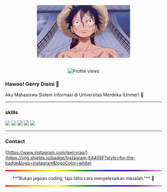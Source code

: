 <div align="center">
  <img src="img/luffy.gif" alt="Gerry" width="300px">
  <br>
  <br>

![Profile views](https://komarev.com/ghpvc/?username=Gerryrag&label=Profile%20views&color=blue&style=for-the-badge)

</div>

### Hawoo! Gerry Disini 👋

<!--
**Gerryrag/Gerryrag** is a ✨ _special_ ✨ repository because its `README.md` (this file) appears on your GitHub profile.

Here are some ideas to get you started:

- 🔭 I’m currently working on ...
- 🌱 I’m currently learning ...
- 👯 I’m looking to collaborate on ...
- 🤔 I’m looking for help with ...
- 💬 Ask me about ...
- 📫 How to reach me: ...
- 😄 Pronouns: ...
- ⚡ Fun fact: ...
-->

Aku Mahasiswa Sistem Informasi di Universitas Merdeka (Unmer) 🚀

---

### skills

<img src="https://img.shields.io/badge/HTML5-E34F26?style=for-the-badge&logo=html5&logoColor=white" />
<img src="https://img.shields.io/badge/CSS3-1572B6?style=for-the-badge&logo=css3&logoColor=white" />
<img src="https://img.shields.io/badge/PHP-777BB4?style=for-the-badge&logo=php&logoColor=white" />
<img src="https://img.shields.io/badge/Bootstrap-563D7C?style=for-the-badge&logo=bootstrap&logoColor=white" />
<img src="https://img.shields.io/badge/Laravel-FF2D20?style=for-the-badge&logo=laravel&logoColor=white" />

---

### Contact

![https://www.instagram.com/gerryrag/](https://img.shields.io/badge/Instagram-E4405F?style=for-the-badge&logo=instagram&logoColor=white)

<div align="center">
<hr style="height: 4px; background: linear-gradient(to right, red, orange, yellow, green, blue, indigo, violet); border: none;">
  <block>
    <p>**"Bukan jagoan coding, tapi tahu cara menyelesaikan masalah."** 🚀</p>
  
  <hr style="height: 4px; background: linear-gradient(to right, red, orange, yellow, green, blue, indigo, violet); border: none;">
</div>
